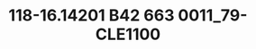 ---
title: 118-16.14201 B42 663 0011_79-CLE1100
image: 118-16.14201 B42 663 0011_79-CLE1100.jpg
brand: sposo
layout: vestito
---